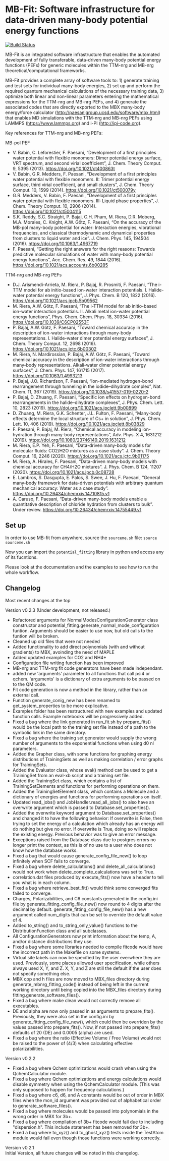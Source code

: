 # MB-Fit: Software infrastructure for data-driven many-body potential energy functions

[![Build Status](https://travis-ci.org/paesanilab/potential_fitting.svg?branch=master)](https://travis-ci.org/paesanilab/potential_fitting)

MB-Fit is an integrated software infrastructure that enables the automated development of fully transferable, data-driven many-body potential energy functions (PEFs) for generic molecules within the TTM-nrg and MB-nrg theoretical/computational frameworks. 

MB-Fit provides a complete array of software tools to: 1) generate training and test sets for individual many-body energies, 2) set up and perform the required quantum mechanical calculations of the necessary training data, 3) optimize both linear and non-linear parameters entering the mathematical expressions for the TTM-nrg and MB-nrg PEFs, and 4) generate the associated codes that are directly exported to the MBX many-body energy/force calculator (http://paesanigroup.ucsd.edu/software/mbx.html) that enables MD simulations with the TTM-nrg and MB-nrg PEFs using LAMMPS (https://www.lammps.org) and i-PI (http://ipi-code.org).

Key references for TTM-nrg and MB-nrg PEFs:

MB-pol PEF
- V. Babin, C. Leforestier, F. Paesani, “Development of a first principles water potential with flexible monomers: Dimer potential energy surface, VRT spectrum, and second virial coefficient”, J. Chem. Theory Comput. 9, 5395 (2013). https://doi.org/10.1021/ct400863t
- V. Babin, G.R. Medders, F. Paesani, “Development of a first principles water potential with flexible monomers. II: Trimer potential energy surface, third virial coefficient, and small clusters”, J. Chem. Theory Comput. 10, 1599 (2014). https://doi.org/10.1021/ct500079y
- G.R. Medders, V. Babin, F. Paesani, “Development of a first principles water potential with flexible monomers. III: Liquid phase properties”, J. Chem. Theory Comput. 10, 2906 (2014). https://doi.org/10.1021/ct5004115
- S.K. Reddy, S.C. Straight, P. Bajaj, C.H. Pham, M. Riera, D.R. Moberg, M.A. Morales, C. Knight, A.W. Götz, F. Paesani, “On the accuracy of the MB-pol many-body potential for water: Interaction energies, vibrational frequencies, and classical thermodynamic and dynamical properties from clusters to liquid water and ice”. J. Chem. Phys. 145, 194504 (2016). https://doi.org/10.1063/1.4967719
- F. Paesani, “Getting the right answers for the right reasons: Towards predictive molecular simulations of water with many-body potential energy functions”, Acc. Chem. Res. 49, 1844 (2016). https://doi.org/10.1021/acs.accounts.6b00285


TTM-nrg and MB-nrg PEFs
- D.J. Arismendi-Arrieta, M. Riera, P. Bajaj, R. Prosmiti, F. Paesani, “The i-TTM model for ab initio-based ion-water interaction potentials. I. Halide-water potential energy functions”, J. Phys. Chem. B 120, 1822 (2016). https://doi.org/10.1021/acs.jpcb.5b09562
- M. Riera, A.W. Götz, F. Paesani, “The i-TTM model for ab initio-based ion-water interaction potentials. II. Alkali metal ion-water potential energy functions”, Phys. Chem. Chem. Phys. 18, 30334 (2016). https://doi.org/10.1039/C6CP02553F
- P. Bajaj, A.W. Götz, F. Paesani, “Toward chemical accuracy in the description of ion-water interactions through many-body representations. I. Halide-water dimer potential energy surfaces”, J. Chem. Theory Comput. 12, 2698 (2016). https://doi.org/10.1021/acs.jctc.6b00302
- M. Riera, N. Mardirossian, P. Bajaj, A.W. Götz, F. Paesani, “Toward chemical accuracy in the description of ion-water interactions through many-body representations. Alkali-water dimer potential energy surfaces”, J. Chem. Phys. 147, 161715 (2017). https://doi.org/10.1063/1.4993213
- P. Bajaj, J.O. Richardson, F. Paesani, “Ion-mediated hydrogen-bond rearrangement through tunneling in the iodide–dihydrate complex”, Nat. Chem. 11, 367 (2019). https://doi.org/10.1038/s41557-019-0220-2
- P. Bajaj, D. Zhuang, F. Paesani, “Specific ion effects on hydrogen-bond rearrangements in the halide–dihydrate complexes”, J. Phys. Chem. Lett. 10, 2823 (2019). https://doi.org/10.1021/acs.jpclett.9b00899
- D. Zhuang, M. Riera, G.K. Schenter, J.L. Fulton, F. Paesani, “Many-body effects determine the local structure of Cs+ in solution”, J. Phys. Chem. Lett. 10, 406 (2019). https://doi.org/10.1021/acs.jpclett.8b03829
- F. Paesani, P. Bajaj, M. Riera, “Chemical accuracy in modeling ion-hydration through many-body representations”, Adv. Phys. X 4, 1631212 (2019). https://doi.org/10.1080/23746149.2019.1631212
- M. Riera, E.P. Yeh, F. Paesani, “Data-driven many-body models for molecular fluids: CO2/H2O mixtures as a case study”. J. Chem. Theory Comput. 16, 2246 (2020). https://doi.org/10.1021/acs.jctc.9b01175
- M. Riera, A. Hirales, F. Paesani, “Data-driven many-body models with chemical accuracy for CH4/H2O mixtures”. J. Phys. Chem. B 124, 11207 (2020). https://doi.org/10.1021/acs.jpcb.0c08728
- E. Lambros, S. Dasgupta, E. Palos, S. Swee, J. Hu, F. Paesani, “General many-body framework for data-driven potentials with arbitrary quantum mechanical accuracy: Water as a case study”. https://doi.org/10.26434/chemrxiv.14710815.v1    
- A. Caruso, F. Paesani, “Data-driven many-body models enable a quantitative description of chloride hydration from clusters to bulk”. Under review. https://doi.org/10.26434/chemrxiv.14755449.v1



## Set up
In order to use MB-fit from anywhere, source the `sourceme.sh` file:
`source sourceme.sh`

Now you can import the `potential_fitting` library in python and access any of its fucntions.

Please look at the documentation and the examples to see how to run the whole workflow.


## Changelog

Most recent changes at the top

Version v0.2.3 (Under development, not released.)
* Refactored arguments for NormalModesConfigurationGenerator class constructor and
potential_fitting.generate_normal_mode_configuration funtion. Arguments should be easier to use now, but old calls to
the funtion will be broken.
* Cleaned up old files that were not needed
* Added functionality to add direct polynomials (with and without gradients) to MBX, avoinding the need of MAPLE
* Added updated examples for CO2 and NH4+
* Configuration file writing function has been improved
* MB-nrg and TTM-nrg fit code generators have been made independant.
* added new 'arguments' parameter to all functions that call psi4 or qchem. 'arguments'
is a dictionary of extra arguments to be passed on to the QM code.
* Fit code generation is now a method in the library, rather than an external call.
* Function generate_conig_new has been renamed to get_system_properties to be more explicative.
* Examples folder has been restructured with new examples and updated function calls. 
Example notebooks will be progressively added.
* Fixed a bug where the link generated in run_fit.sh by prepare_fits() would be the local path to the
training set file instead of a path to the symbolic link in the same directory.
* Fixed a bug where the training set generator would supply the wrong number of arguments
to the exponential functions when using d0 nl parameters.
* Added the Grapher class, with some functions for graphing energy distributions of TrainingSets
as well as making correlation / error graphs for TrainingSets.
* Added the Evaluator class, whose eval() method can be used to get a TrainingSet from an eval-xb
script and a training set file.
* Added the TrainingSet class, which contains a list of TrainingSetElements and functions
for performing operations on them.
* Added the TrainingSetElement class, which contains a Molecule and a dictionary of energies
and functions for performing operations on itself.
* Updated read_jobs() and JobHandler.read_all_jobs() to also have an overwrite argument
which is passed to Database.set_properties().
* Added the overwrite keyword argument to Database.set_properties() and changed it to
have the following behavior: If overwrite is False, then trying to set the energy
of a calculation which already has an energy will do nothing but give no error. If
overwrite is True, doing so will replace the existing energy. Previous behavior was
to give an error message.
* Exceptions raised from the Database class due to postgres errors no longer print
the context, as this is of no use to a user who does not know how the database works.
* Fixed a bug that would cause generate_config_file_new() to loop infinitely when
SCF fails to converge.
* Fixed a bug where delete_calculations() and delete_all_calculations() would not
work when delete_complete_calculations was set to True.
* correlation.dat files produced by execute_fits() now have a header to tell
you what is in each column.
* Fixed a bug where retrieve_best_fit() would think some converged fits failed
to converge.
* Charges, Polarizabilities, and C6 constants generated in the config.ini file
by generate_fitting_config_file_new() now round to 4 digits after the decimal
by default. generate_fitting_config_file_new() has a new argument called num_digits
that can be set to override the default value of 4.
* Added to_string() and to_string_only_value() functions to the DistributionFunction
class and all subclasses.
* All ConfigurationGenerators now print information about the temp, A, and/or
distance distributions they use.
* Fixed a bug where some libraries needed to compile fitcode would have
the incorrect path in the Makefile on some systems.
* Virtual site labels can now be specified by the user everwhere they are used.
Previously, some places allowed user specification, while others always used
X, Y, and Z. X, Y, and Z are still the default if the user does not specify something
else.
* MBX cpp and h files are now moved to MBX_files directory during generate_mbnrg_fitting_code()
instead of being left in the current working directory until being copied into the MBX_files
directory during fitting.generate_software_files().
* Fixed a bug where make clean would not correctly remove all executables.
* DE and alpha are now only passed in as arguments to prepare_fits(). Previously,
they were also set in the config.ini by generate_fitting_config_file_new(), which
could then be overriden by the values passed into prepare_fits(). Now, if not
passed into prepare_fits() defaults of 20 (DE) and 0.0005 (alpha) are used.
* Fixed a bug where the ratio (Effective Volume / Free Volume) would not be
raised to the power of (4/3) when calculating effective polarizabilities.

Version v0.2.2
* Fixed a bug where Qchem optimizations would crash when using the
QchemCalculator module.
* Fixed a bug where Qchem optimizations and energy calculations would disable
symmetry when using the QchemCalculator module. (This was only supposed
to happen for frequency calculations.)
* Fixed a bug where c6, d6, and A constants would be out of order in
MBX files when the mon_id argument was provided out of alphabetical order
to generate_software_files().
* Fixed a bug where molecules would be passed into polynomials in the wrong
order in MBX for 3b+.
* Fixed a bug where compilation of 3b+ fitcode would fail due to including
"dispersion.h". This include statement has been removed for 3b+.
* Fixed a bug where to_xyz() and to_ghost_xyz() tests inside the TestAtom
module would fail even though those functions were working correctly.

Version v0.2.1
<br> Initial Version, all future changes will be noted in this changelog.
